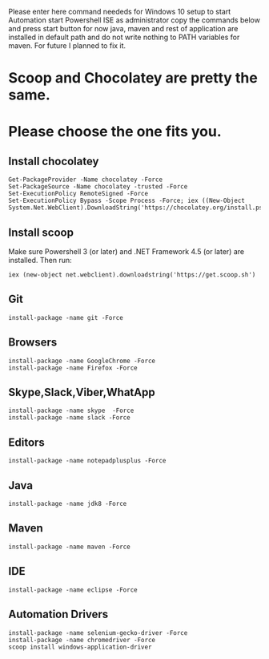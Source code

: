 Please enter here command neededs for Windows 10 setup to start Automation
start Powershell ISE as administrator copy the commands below and press start button for now java, maven and rest of application are installed in default path and do not write nothing to PATH variables for maven. For future I planned to fix it.

# Scoop and Chocolatey are pretty the same.
# Please choose the one fits you. 

## Install chocolatey
```
Get-PackageProvider -Name chocolatey -Force
Set-PackageSource -Name chocolatey -trusted -Force
Set-ExecutionPolicy RemoteSigned -Force
Set-ExecutionPolicy Bypass -Scope Process -Force; iex ((New-Object System.Net.WebClient).DownloadString('https://chocolatey.org/install.ps1'))
```

## Install scoop
Make sure Powershell 3 (or later) and .NET Framework 4.5 (or later) are installed. Then run:
```
iex (new-object net.webclient).downloadstring('https://get.scoop.sh')
```


## Git
```
install-package -name git -Force
```


## Browsers
```
install-package -name GoogleChrome -Force
install-package -name Firefox -Force
```

## Skype,Slack,Viber,WhatApp
```
install-package -name skype  -Force
install-package -name slack -Force
```

## Editors
```
install-package -name notepadplusplus -Force
```

## Java
```
install-package -name jdk8 -Force
```


## Maven
```
install-package -name maven -Force
```


## IDE
```
install-package -name eclipse -Force
```



## Automation Drivers
```
install-package -name selenium-gecko-driver -Force
install-package -name chromedriver -Force
scoop install windows-application-driver
```

